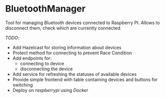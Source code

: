 # BluetoothManager
Tool for managing Bluetooth devices connected to Raspberry PI. Allows to disconnect them, check which are currently connected.

_TODO_: 
 - Add Hazelcast for storing information about devices
 - Protect method for connecting to prevent Race Condition
 - Add endpoints for:
   - connecting to device
   - disconnecting the device
 - Add service for refreshing the statuses of available devices
 - Provide simple frontend with table containing devices and buttons for switching
 - Deploy on _raspberrypi_ using _Docker_
